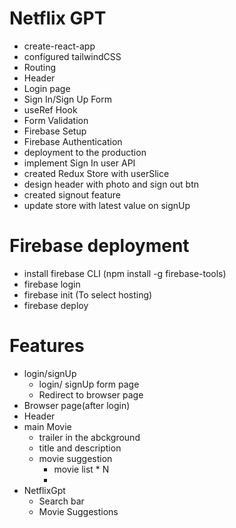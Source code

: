 # Netflix GPT

- create-react-app
- configured tailwindCSS
- Routing 
- Header
- Login page
- Sign In/Sign Up Form
- useRef Hook
- Form Validation
- Firebase Setup
- Firebase Authentication
- deployment to the production
- implement Sign In user API
- created Redux Store with userSlice
- design header with photo and sign out btn
- created signout feature
- update store with latest value on signUp



# Firebase deployment
- install firebase CLI (npm install -g firebase-tools)
- firebase login
- firebase init (To select hosting)
- firebase deploy

# Features
- login/signUp
    - login/ signUp form page
    - Redirect to browser page
- Browser page(after login)
- Header
- main Movie
    - trailer in the abckground
    - title and description
    - movie suggestion
        - movie list * N
        -
- NetflixGpt
    - Search bar
    - Movie Suggestions